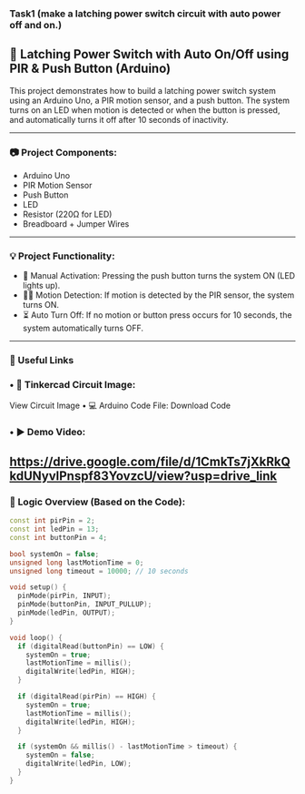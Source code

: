### Task1 (﻿﻿﻿make a latching power switch circuit with auto power off and on.)
## 🔌 Latching Power Switch with Auto On/Off using PIR & Push Button (Arduino)

This project demonstrates how to build a latching power switch system using an Arduino Uno, a PIR motion sensor, and a push button. The system turns on an LED when motion is detected or when the button is pressed, and automatically turns it off after 10 seconds of inactivity.

---

### 📷 Project Components:
- Arduino Uno  
- PIR Motion Sensor  
- Push Button  
- LED  
- Resistor (220Ω for LED)  
- Breadboard + Jumper Wires  

---

### 💡 Project Functionality:

- 🔘 Manual Activation: Pressing the push button turns the system ON (LED lights up).
- 🕵️‍♂️ Motion Detection: If motion is detected by the PIR sensor, the system turns ON.
- ⏳ Auto Turn Off: If no motion or button press occurs for 10 seconds, the system automatically turns OFF.

---
### 🔗 Useful Links
 ### • 🔧 Tinkercad Circuit Image:
View Circuit Image
 • 💻 Arduino Code File:
Download Code
 ### • ▶️ Demo Video:
https://drive.google.com/file/d/1CmkTs7jXkRkQkdUNyvlPnspf83YovzcU/view?usp=drive_link
---
### 🔄 Logic Overview (Based on the Code):

```cpp
const int pirPin = 2;
const int ledPin = 13;
const int buttonPin = 4;

bool systemOn = false;
unsigned long lastMotionTime = 0;
unsigned long timeout = 10000; // 10 seconds

void setup() {
  pinMode(pirPin, INPUT);
  pinMode(buttonPin, INPUT_PULLUP);
  pinMode(ledPin, OUTPUT);
}

void loop() {
  if (digitalRead(buttonPin) == LOW) {
    systemOn = true;
    lastMotionTime = millis();
    digitalWrite(ledPin, HIGH);
  }

  if (digitalRead(pirPin) == HIGH) {
    systemOn = true;
    lastMotionTime = millis();
    digitalWrite(ledPin, HIGH);
  }

  if (systemOn && millis() - lastMotionTime > timeout) {
    systemOn = false;
    digitalWrite(ledPin, LOW);
  }
}
